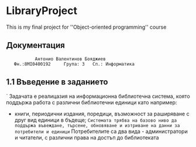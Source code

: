 # LibraryProject
This is my final project for ''Object-oriented programming'' course
## Документация
               Антонио Валентинов Бояджиев
       Фн.:8MI0400192     Група: 3   Сп.: Информатика


## 1.1 Въведение в заданието
  ` Задачата е реалицазия на информационна библиотечна система, която поддържа работа с различни библиотечни единици като например:
  - книги, периодични издания, поредици, възможност за раширяване с друг вид единици в бъдеще;
` Системата трябва на базово ниво да поддържа въвеждане, търсене, обновяване и изтриване на данни за потребители и единици
` Потребителите са два вида - администратори и читатели, с различни права на достъп до библиотеката

